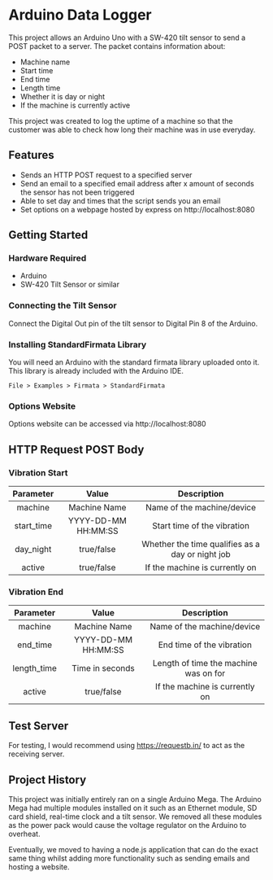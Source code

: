 # Arduino Data Logger

This project allows an Arduino Uno with a SW-420 tilt sensor to send a POST packet to a server. The packet contains information about:

- Machine name
- Start time
- End time
- Length time
- Whether it is day or night
- If the machine is currently active

This project was created to log the uptime of a machine so that the customer was able to check how long their machine was in use everyday.

## Features
- Sends an HTTP POST request to a specified server
- Send an email to a specified email address after x amount of seconds the sensor has not been triggered
- Able to set day and times that the script sends you an email
- Set options on a webpage hosted by express on http://localhost:8080

## Getting Started
### Hardware Required
* Arduino
* SW-420 Tilt Sensor or similar

### Connecting the Tilt Sensor
Connect the Digital Out pin of the tilt sensor to Digital Pin 8 of the Arduino.

### Installing StandardFirmata Library
You will need an Arduino with the standard firmata library uploaded onto it. This library is already included with the Arduino IDE. 
```
File > Examples > Firmata > StandardFirmata
```
### Options Website
Options website can be accessed via http://localhost:8080

## HTTP Request POST Body
### Vibration Start

|   Parameter   |   Value               |   Description |
|   :---:       |   :---:               |   :---:         |
|   machine     |   Machine Name        |   Name of the machine/device  |
|   start_time  |   YYYY-DD-MM HH:MM:SS |   Start time of the vibration |
|   day_night   |   true/false          |   Whether the time qualifies as a day or night job |
|   active      |   true/false          |   If the machine is currently on  |

### Vibration End

|   Parameter   |   Value               |   Description |
|   :---:       |   :---:               |   :---:         |
|   machine     |   Machine Name        |   Name of the machine/device  |
|   end_time    |   YYYY-DD-MM HH:MM:SS |   End time of the vibration |
|   length_time |   Time in seconds     |   Length of time the machine was on for |
|   active      |   true/false          |   If the machine is currently on  |

## Test Server
For testing, I would recommend using https://requestb.in/ to act as the receiving server.

## Project History
This project was initially entirely ran on a single Arduino Mega. The Arduino Mega had multiple modules installed on it such as an Ethernet module, SD card shield, real-time clock and a tilt sensor. We removed all these modules as the power pack would cause the voltage regulator on the Arduino to overheat. 

Eventually, we moved to having a node.js application that can do the exact same thing whilst adding more functionality such as sending emails and hosting a website.
